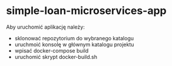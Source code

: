 # simple-loan-microservices-app

Aby uruchomić aplikację należy:

  - sklonować repozytorium do wybranego katalogu
  - uruchmoić konsolę w głównym katalogu projektu
  - wpisać docker-compose build
  - uruchomić skrypt docker-build.sh
